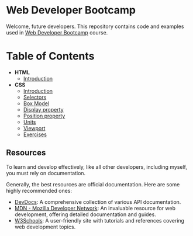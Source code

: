 # Web Developer Bootcamp

Welcome, future developers. This repository contains code and examples used in [Web Developer Bootcamp](https://youtube.com/playlist?list=PLMIfYCA9o12rEg8pczVMq-Y6tRlZGhsvG&si=RF2uQ_y0Mfow7xj9) course.

# Table of Contents

- **HTML**
  - [Introduction](./01.HTML/introduction.md)
- **CSS**
  - [Introduction](./02.CSS/01.introduction.md)
  - [Selectors](./02.CSS/02.css-selectors.md)
  - [Box Model](./02.CSS/03.css-box-model.md)
  - [Display property](./02.CSS/04.css-display-property.md)
  - [Position property](./02.CSS/05.css-position-property.md)
  - [Units](./02.CSS/06.css-units.md)
  - [Viewport](./02.CSS/07.viewport.md)
  - [Exercises](./02.CSS/08.exercises.md)

## Resources

To learn and develop effectively, like all other developers, including myself, you must rely on documentation.

Generally, the best resources are official documentation. Here are some highly recommended ones:

- [DevDocs](https://devdocs.io/): A comprehensive collection of various API documentation.
- [MDN - Mozilla Developer Network](https://developer.mozilla.org/en-US/): An invaluable resource for web development, offering detailed documentation and guides.
- [W3Schools](https://www.w3schools.com/): A user-friendly site with tutorials and references covering web development topics.
